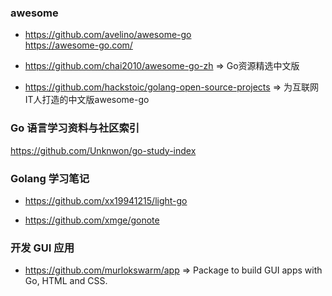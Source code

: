 ### awesome

* https://github.com/avelino/awesome-go  
https://awesome-go.com/

* https://github.com/chai2010/awesome-go-zh => Go资源精选中文版

* https://github.com/hackstoic/golang-open-source-projects => 为互联网IT人打造的中文版awesome-go


### Go 语言学习资料与社区索引

https://github.com/Unknwon/go-study-index

### Golang 学习笔记

* https://github.com/xx19941215/light-go

* https://github.com/xmge/gonote


### 开发 GUI 应用
* https://github.com/murlokswarm/app => Package to build GUI apps with Go, HTML and CSS.